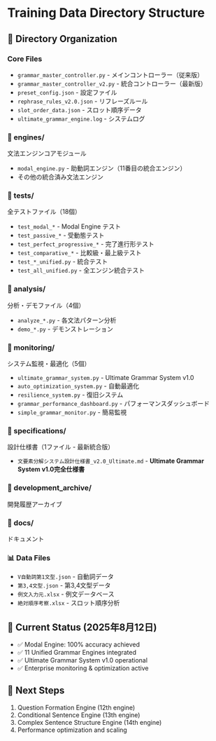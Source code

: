 # Training Data Directory Structure

## 📁 Directory Organization

### Core Files
- `grammar_master_controller.py` - メインコントローラー（従来版）
- `grammar_master_controller_v2.py` - 統合コントローラー（最新版）
- `preset_config.json` - 設定ファイル
- `rephrase_rules_v2.0.json` - リフレーズルール
- `slot_order_data.json` - スロット順序データ
- `ultimate_grammar_engine.log` - システムログ

### 📁 engines/
文法エンジンコアモジュール
- `modal_engine.py` - 助動詞エンジン（11番目の統合エンジン）
- その他の統合済み文法エンジン

### 📁 tests/
全テストファイル（18個）
- `test_modal_*` - Modal Engine テスト
- `test_passive_*` - 受動態テスト  
- `test_perfect_progressive_*` - 完了進行形テスト
- `test_comparative_*` - 比較級・最上級テスト
- `test_*_unified.py` - 統合テスト
- `test_all_unified.py` - 全エンジン統合テスト

### 📁 analysis/
分析・デモファイル（4個）
- `analyze_*.py` - 各文法パターン分析
- `demo_*.py` - デモンストレーション

### 📁 monitoring/
システム監視・最適化（5個）
- `ultimate_grammar_system.py` - Ultimate Grammar System v1.0
- `auto_optimization_system.py` - 自動最適化
- `resilience_system.py` - 復旧システム
- `grammar_performance_dashboard.py` - パフォーマンスダッシュボード
- `simple_grammar_monitor.py` - 簡易監視

### 📁 specifications/
設計仕様書（1ファイル - 最新統合版）
- `文要素分解システム設計仕様書_v2.0_Ultimate.md` - **Ultimate Grammar System v1.0完全仕様書**

### 📁 development_archive/
開発履歴アーカイブ

### 📁 docs/
ドキュメント

### 📊 Data Files
- `V自動詞第1文型.json` - 自動詞データ
- `第3,4文型.json` - 第3,4文型データ
- `例文入力元.xlsx` - 例文データベース
- `絶対順序考察.xlsx` - スロット順序分析

## 🎯 Current Status (2025年8月12日)
- ✅ Modal Engine: 100% accuracy achieved
- ✅ 11 Unified Grammar Engines integrated
- ✅ Ultimate Grammar System v1.0 operational
- ✅ Enterprise monitoring & optimization active

## 🚀 Next Steps
1. Question Formation Engine (12th engine)
2. Conditional Sentence Engine (13th engine)  
3. Complex Sentence Structure Engine (14th engine)
4. Performance optimization and scaling
